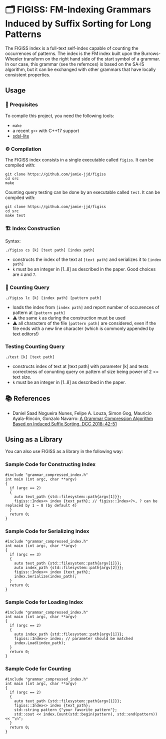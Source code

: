 # 🗂️  FIGISS: FM-Indexing Grammars Induced by Suffix Sorting for Long Patterns

The FIGISS index is a full-text self-index capable of counting the occurrences of patterns.
The index is the FM index built upon the Burrows-Wheeler transform on the right hand side of the start symbol of a grammar.
In our case, this grammar (see the refernces) is based on the SA-IS algorithm, but it can be exchanged with other grammars that have locally consistent properties.

## Usage

### 🚀 Prequisites

To compile this project, you need the following tools:

 - `make`
 - a recent `g++` with C++17 support
 - [sdsl-lite](https://github.com/simongog/sdsl-lite)


###  ⚙️ Compilation

The FIGISS index consists in a single executable called `figiss`.
It can be compiled with:

```bash:
git clone https://github.com/jamie-jjd/figiss
cd src
make
```

Counting query testing can be done by an executable called `test`.
It can be compiled with:
```bash:
git clone https://github.com/jamie-jjd/figiss
cd src
make test
```

### 🏗️ Index Construction

Syntax:

```bash:
./figiss cs [k] [text path] [index path]
```

 - constructs the index of the text at `[text path]` and serializes it to `[index path]`
 - `k` must be an integer in [1..8] as described in the paper. Good choices are `4` and `7`.

### 🔎 Counting Query

```bash:
./figiss lc [k] [index path] [pattern path]
```

 - loads the index from `[index path]` and report number of occurences of pattern at `[pattern path]`
 - ⚠️ the same `k` as during the construction must be used
 - ⚠️ all characters of the file `[pattern path]` are considered, even if the file ends with a new line character (which is commonly appended by text editors!)

### Testing Counting Query

```bash:
./test [k] [text path]
```

- constructs index of text at [text path] with parameter [k] and tests correctness of conunting query on pattern of size being power of 2 <= text size.
- `k` must be an integer in [1..8] as described in the paper. 

## 📚 References

- Daniel Saad Nogueira Nunes, Felipe A. Louza, Simon Gog, Mauricio Ayala-Rincón, Gonzalo Navarro: [A Grammar Compression Algorithm Based on Induced Suffix Sorting. DCC 2018: 42-51](https://doi.org/10.1109/DCC.2018.00012)


## Using as a Library

You can also use FIGISS as a library in the following way:

### Sample Code for Constructing Index

```c++:
#include "grammar_compressed_index.h"
int main (int argc, char **argv)
{  
  if (argc == 2)
  {
    auto text_path {std::filesystem::path{argv[1]}};
    figiss::Index<> index {text_path}; // figiss::Index<?>, ? can be replaced by 1 ~ 8 (by default 4)  
  }
  return 0;
}
```

### Sample Code for Serializing Index

```c++:
#include "grammar_compressed_index.h"
int main (int argc, char **argv)
{
  if (argc == 3)
  {
    auto text_path {std::filesystem::path{argv[1]}};
    auto index_path {std::filesystem::path{argv[2]}};
    figiss::Index<> index {text_path};
    index.Serialize(index_path);
  }
  return 0;
}
```

### Sample Code for Loading Index

```c++:
#include "grammar_compressed_index.h"
int main (int argc, char **argv)
{
  if (argc == 2)
  {
    auto index_path {std::filesystem::path{argv[1]}};
    figiss::Index<> index; // parameter should be matched
    index.Load(index_path);
  }
  return 0;
}
```

### Sample Code for Counting

```c++:
#include "grammar_compressed_index.h"
int main (int argc, char **argv)
{
  if (argc == 2)
  {
    auto text_path {std::filesystem::path{argv[1]}};
    figiss::Index<> index {text_path};
    std::string pattern {"your favorite pattern"};
    std::cout << index.Count(std::begin(pattern), std::end(pattern)) << "\n";
  }
  return 0;
}
```
